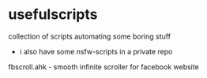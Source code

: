 # usefulscripts
collection of scripts automating some boring stuff

- i also have some nsfw-scripts in a private repo

fbscroll.ahk - smooth infinite scroller for facebook website
